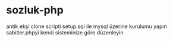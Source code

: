# sozluk-php
antik ekşi clone scripti
setup.sql ile mysql üzerine kurulumu yapın 
sabitler.phpyi kendi sisteminize göre düzenleyin